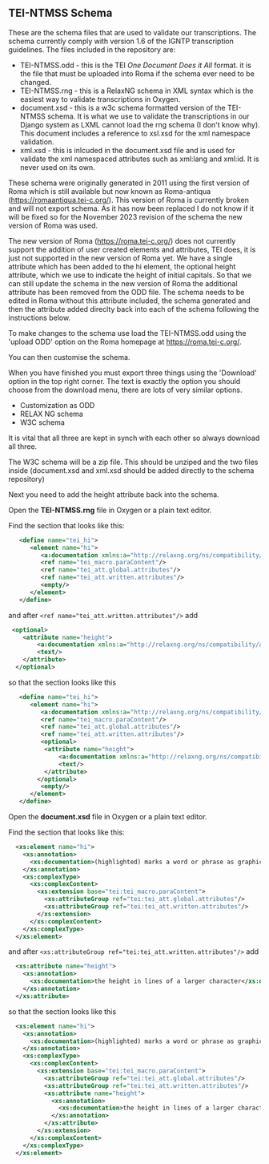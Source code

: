 TEI-NTMSS Schema
----------------

These are the schema files that are used to validate our transcriptions. The schema currently comply with version
1.6 of the IGNTP transcription guidelines. The files included in the repository are:

* TEI-NTMSS.odd - this is the TEI *One Document Does it All* format. it is the file that must be uploaded into Roma if the schema ever need to be changed.
* TEI-NTMSS.rng - this is a RelaxNG schema in XML syntax which is the easiest way to validate transcriptions in Oxygen.
* document.xsd - this is a w3c schema formatted version of the TEI-NTMSS schema. It is what we use to validate the transcriptions in our Django system as LXML cannot load the rng schema (I don't know why). This document includes a reference to xsl.xsd for the xml namespace validation.
* xml.xsd - this is inlcuded in the document.xsd file and is used for validate the xml namespaced attributes such as xml:lang and xml:id. It is never used on its own.


These schema were originally generated in 2011 using the first version of Roma which is still available but now known as Roma-antiqua (https://romaantiqua.tei-c.org/).
This version of Roma is currently broken and will not export schema. As it has now been replaced I do not know if it will be fixed so for the November 2023 revision of the schema the new version of Roma was used. 

The new version of Roma (https://roma.tei-c.org/) does not currently support the addition of user created elements and attributes, TEI does, it is just not supported in the new version of Roma yet. We have a single attribute which has been added to the hi element, the optional height attribute, which we use to indicate the height of initial capitals. So that we can still update the schema in the new version of Roma the additional attribute has been removed from the ODD file. The schema needs to be edited in Roma without this attribute included, the schema generated and then the attribute added direclty back into each of the schema following the instructions below.


To make changes to the schema use load the TEI-NTMSS.odd using the 
'upload ODD' option on the Roma homepage at https://roma.tei-c.org/.  

You can then customise the schema.

When you have finished you must export three things using the 'Download' option in the top right corner. The text is exactly the option you should choose from the download menu, there are lots of very similar options.

* Customization as ODD
* RELAX NG schema
* W3C schema

It is vital that all three are kept in synch with each other so always download all three.

The W3C schema will be a zip file. This should be unziped and the two files inside (document.xsd and xml.xsd should be added directly to the schema repository)

Next you need to add the height attribute back into the schema.

Open the **TEI-NTMSS.rng** file in Oxygen or a plain text editor.

Find the section that looks like this:

```xml
   <define name="tei_hi">
      <element name="hi">
         <a:documentation xmlns:a="http://relaxng.org/ns/compatibility/annotations/1.0">(highlighted) marks a word or phrase as graphically distinct from the surrounding text, for reasons concerning which no claim is made. [3.3.2.2. Emphatic Words and Phrases 3.3.2. Emphasis, Foreign Words, and Unusual Language]</a:documentation>
         <ref name="tei_macro.paraContent"/>
         <ref name="tei_att.global.attributes"/>
         <ref name="tei_att.written.attributes"/>   
         <empty/>
      </element>
   </define>
```

and after ```<ref name="tei_att.written.attributes"/>``` add 

```xml
 <optional>
    <attribute name="height">
        <a:documentation xmlns:a="http://relaxng.org/ns/compatibility/annotations/1.0">the height in lines of a larger character</a:documentation>
        <text/>
    </attribute>
  </optional> 
```

so that the section looks like this

```xml
   <define name="tei_hi">
      <element name="hi">
         <a:documentation xmlns:a="http://relaxng.org/ns/compatibility/annotations/1.0">(highlighted) marks a word or phrase as graphically distinct from the surrounding text, for reasons concerning which no claim is made. [3.3.2.2. Emphatic Words and Phrases 3.3.2. Emphasis, Foreign Words, and Unusual Language]</a:documentation>
         <ref name="tei_macro.paraContent"/>
         <ref name="tei_att.global.attributes"/>
         <ref name="tei_att.written.attributes"/> 
         <optional>
          <attribute name="height">
              <a:documentation xmlns:a="http://relaxng.org/ns/compatibility/annotations/1.0">the height in lines of a larger character</a:documentation>
              <text/>
          </attribute>
        </optional>   
         <empty/>
      </element>
   </define>
```


Open the **document.xsd** file in Oxygen or a plain text editor.

Find the section that looks like this:
 
```xml 
  <xs:element name="hi">
    <xs:annotation>
      <xs:documentation>(highlighted) marks a word or phrase as graphically distinct from the surrounding text, for reasons concerning which no claim is made. [3.3.2.2. Emphatic Words and Phrases 3.3.2. Emphasis, Foreign Words, and Unusual Language]</xs:documentation>
    </xs:annotation>
    <xs:complexType>
      <xs:complexContent>
        <xs:extension base="tei:tei_macro.paraContent">
          <xs:attributeGroup ref="tei:tei_att.global.attributes"/>
          <xs:attributeGroup ref="tei:tei_att.written.attributes"/>          
        </xs:extension>
      </xs:complexContent>
    </xs:complexType>
  </xs:element>
```

and after ```<xs:attributeGroup ref="tei:tei_att.written.attributes"/>``` add 

```xml
  <xs:attribute name="height">
    <xs:annotation>
      <xs:documentation>the height in lines of a larger character</xs:documentation>
    </xs:annotation>
  </xs:attribute>
```

so that the section looks like this

```xml
  <xs:element name="hi">
    <xs:annotation>
      <xs:documentation>(highlighted) marks a word or phrase as graphically distinct from the surrounding text, for reasons concerning which no claim is made. [3.3.2.2. Emphatic Words and Phrases 3.3.2. Emphasis, Foreign Words, and Unusual Language]</xs:documentation>
    </xs:annotation>
    <xs:complexType>
      <xs:complexContent>
        <xs:extension base="tei:tei_macro.paraContent">
          <xs:attributeGroup ref="tei:tei_att.global.attributes"/>
          <xs:attributeGroup ref="tei:tei_att.written.attributes"/>
          <xs:attribute name="height">
            <xs:annotation>
              <xs:documentation>the height in lines of a larger character</xs:documentation>
            </xs:annotation>
          </xs:attribute>
        </xs:extension>
      </xs:complexContent>
    </xs:complexType>
  </xs:element>
```
